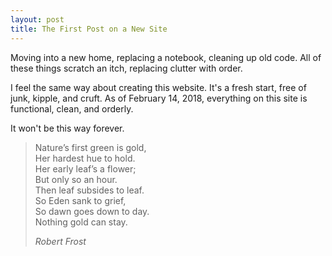 ```yaml
---
layout: post
title: The First Post on a New Site
---
```


Moving into a new home, replacing a notebook, cleaning up old code. All of these things scratch an itch, replacing clutter with order.  

I feel the same way about creating this website. It's a fresh start, free of junk, kipple, and cruft. As of February 14, 2018, everything on this site is functional, clean, and orderly.  

It won't be this way forever.

> Nature’s first green is gold,  
> Her hardest hue to hold.  
> Her early leaf’s a flower;  
> But only so an hour.  
> Then leaf subsides to leaf.  
> So Eden sank to grief,  
> So dawn goes down to day.  
> Nothing gold can stay.  
>  
> *Robert Frost*